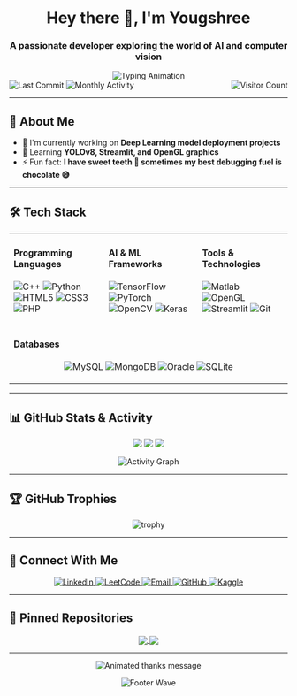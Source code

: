 <h1 align="center">Hey there 👋, I'm Yougshree</h1>
<h3 align="center">A passionate developer exploring the world of AI and computer vision</h3>

<div align="center">
  <img src="https://readme-typing-svg.herokuapp.com?font=Fira+Code&duration=3000&pause=1000&color=7CFC00&center=true&vCenter=true&width=435&lines=Welcome+to+my+GitHub!;Exploring+AI+and+Computer+Vision;Learning+something+new+everyday" alt="Typing Animation" />
</div>

<div>
    <div align="right" style="display: inline-block; float: right;">
    <img src="https://komarev.com/ghpvc/?username=yougshree&color=blueviolet&style=for-the-badge&label=PROFILE_VIEWS" alt="Visitor Count" />
  </div>
  <div align="left" style="display: inline-block;">
    <img src="https://img.shields.io/github/last-commit/yougshree/yougshree?label=Last%20Commit&style=for-the-badge&color=7CFC00&logo=github" alt="Last Commit" />
    <img src="https://img.shields.io/github/commit-activity/m/yougshree/yougshree?label=Monthly%20Activity&style=for-the-badge&color=7CFC00" alt="Monthly Activity" />
  </div>
</div>

---

## 🌟 About Me

- 🔭 I'm currently working on **Deep Learning model deployment projects**
- 🌱 Learning **YOLOv8, Streamlit, and OpenGL graphics**
- ⚡ Fun fact: **I have sweet teeth 🍫 sometimes my best debugging fuel is chocolate 😅**

---

## 🛠️ Tech Stack

<table>
  <tr>
    <td>
      <h4>Programming Languages</h4>
      <p>
        <img src="https://img.shields.io/badge/C++-00599C?style=flat&logo=c%2B%2B&logoColor=white" alt="C++" />
        <img src="https://img.shields.io/badge/Python-3776AB?style=flat&logo=python&logoColor=white" alt="Python" />
        <img src="https://img.shields.io/badge/HTML5-E34F26?style=flat&logo=html5&logoColor=white" alt="HTML5" />
        <img src="https://img.shields.io/badge/CSS3-1572B6?style=flat&logo=css3&logoColor=white" alt="CSS3" />
        <img src="https://img.shields.io/badge/PHP-777BB4?style=flat&logo=php&logoColor=white" alt="PHP" />
      </p>
    </td>
    <td>
      <h4>AI & ML Frameworks</h4>
      <p>
        <img src="https://img.shields.io/badge/TensorFlow-FF6F00?style=flat&logo=tensorflow&logoColor=white" alt="TensorFlow" />
        <img src="https://img.shields.io/badge/PyTorch-EE4C2C?style=flat&logo=pytorch&logoColor=white" alt="PyTorch" />
        <img src="https://img.shields.io/badge/OpenCV-5C3EE8?style=flat&logo=opencv&logoColor=white" alt="OpenCV" />
        <img src="https://img.shields.io/badge/Keras-D00000?style=flat&logo=keras&logoColor=white" alt="Keras" />
      </p>
    </td>
    <td>
      <h4>Tools & Technologies</h4>
      <p>
        <img src="https://img.shields.io/badge/Matlab-0076A8?style=flat&logo=mathworks&logoColor=white" alt="Matlab" />
        <img src="https://img.shields.io/badge/OpenGL-5586A4?style=flat&logo=opengl&logoColor=white" alt="OpenGL" />
        <img src="https://img.shields.io/badge/Streamlit-FF4B4B?style=flat&logo=streamlit&logoColor=white" alt="Streamlit" />
        <img src="https://img.shields.io/badge/Git-F05032?style=flat&logo=git&logoColor=white" alt="Git" />
      </p>
    </td>
  </tr>
  <tr>
    <td colspan="3">
      <h4>Databases</h4>
      <p align="center">
        <img src="https://img.shields.io/badge/MySQL-4479A1?style=flat&logo=mysql&logoColor=white" alt="MySQL" />
        <img src="https://img.shields.io/badge/MongoDB-47A248?style=flat&logo=mongodb&logoColor=white" alt="MongoDB" />
        <img src="https://img.shields.io/badge/Oracle-F80000?style=flat&logo=oracle&logoColor=white" alt="Oracle" />
        <img src="https://img.shields.io/badge/SQLite-003B57?style=flat&logo=sqlite&logoColor=white" alt="SQLite" />
      </p>
    </td>
  </tr>
</table>

---

## 📊 GitHub Stats & Activity

<div align="center">
  
  ![](https://github-readme-stats.vercel.app/api?username=yougshree&theme=nightowl&hide_border=true&include_all_commits=true&count_private=true)
  ![](https://github-readme-streak-stats.herokuapp.com/?user=yougshree&theme=nightowl&hide_border=true)
  ![](https://github-readme-stats.vercel.app/api/top-langs/?username=yougshree&theme=nightowl&hide_border=true&include_all_commits=true&count_private=true&layout=compact)

</div>

<div align="center">
  <img src="https://github-readme-activity-graph.vercel.app/graph?username=yougshree&theme=react-dark&bg_color=20232a&hide_border=true&area=true&area_color=61dafb" alt="Activity Graph" />
</div>

---

## 🏆 GitHub Trophies

<div align="center">
  
  ![trophy](https://github-profile-trophy.vercel.app/?username=yougshree&theme=onedark&no-frame=true&row=1&column=7)

</div>

---

## 🔗 Connect With Me

<p align="center">
  <a href="https://www.linkedin.com/in/yougshreesahaurmy">
    <img src="https://img.shields.io/badge/LinkedIn-0077B5?style=for-the-badge&logo=linkedin&logoColor=white" alt="LinkedIn"/>
  </a>
  <a href="https://leetcode.com/u/Yougshree/">
    <img src="https://img.shields.io/badge/LeetCode-FFA116?style=for-the-badge&logo=leetcode&logoColor=black" alt="LeetCode"/>
  </a>
  <a href="mailto:yougshreesahaurmy@gmail.com">
    <img src="https://img.shields.io/badge/Gmail-D14836?style=for-the-badge&logo=gmail&logoColor=white" alt="Email"/>
  </a>
  <a href="https://github.com/yougshree">
    <img src="https://img.shields.io/badge/GitHub-100000?style=for-the-badge&logo=github&logoColor=white" alt="GitHub"/>
  </a>
  <a href="https://www.kaggle.com/yougshree">
    <img src="https://img.shields.io/badge/Kaggle-20BEFF?style=for-the-badge&logo=kaggle&logoColor=white" alt="Kaggle"/>
  </a>
</p>

---

## 📌 Pinned Repositories

<div align="center">
  
  <a href="https://github.com/yougshree/">
    <img align="center" src="https://github-readme-stats.vercel.app/api/pin/?username=yougshree&repo=yougshree&theme=nightowl" />
  </a>
  <a href="https://github.com/yougshree/">
    <img align="center" src="https://github-readme-stats.vercel.app/api/pin/?username=yougshree&repo=yougshree&theme=nightowl" />
  </a>
  
</div>

---

<div align="center">
  
  <img src="https://readme-typing-svg.herokuapp.com?font=Fira+Code&size=26&duration=4000&pause=1000&color=7CFC00&center=true&vCenter=true&width=435&lines=Thanks+for+visiting!;Have+a+nice+day!;Keep+coding!;See+you+again!✨" alt="Animated thanks message" />
  <br>
  
![Footer Wave](https://capsule-render.vercel.app/api?type=waving&color=0:0575E6,100:00F260&height=120&section=footer)
</div>
